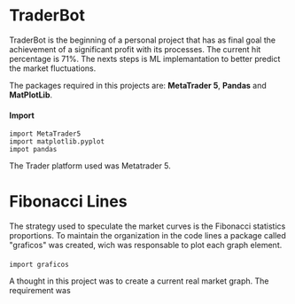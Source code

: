 # TraderBot
TraderBot is the beginning of a personal project that has as final goal the achievement of a significant profit with its processes. The current hit percentage is 71%. The nexts steps is ML implemantation to better predict the market fluctuations.

The packages required in this projects are: **MetaTrader 5**, **Pandas** and **MatPlotLib**.

#### Import
    import MetaTrader5
    import matplotlib.pyplot
    impot pandas

The Trader platform used was Metatrader 5.

# Fibonacci Lines
The strategy used to speculate the market curves is the Fibonacci statistics proportions. To maintain the organization in the code lines a package called "graficos" was created, wich was responsable to plot each graph element.

#### 
    import graficos

A thought in this project was to create a current real market graph. The requirement was 
